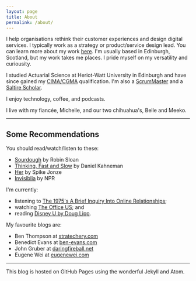 ```yaml
---
layout: page
title: About
permalink: /about/
---
```


I help organisations rethink their customer experiences and design digital services. I typically work as a strategy or product/service design lead. You can learn more about my work [here](/work.md/). I'm usually based in Edinburgh, Scotland, but my work takes me places. I pride myself on my versatility and curiousity.

I studied Actuarial Science at Heriot-Watt University in Edinburgh and have since gained my [CIMA/CGMA](https://www.cimaglobal.com/Members/Your-Membership-Information/The-CGMA-Designation/) qualification. I'm also a [ScrumMaster](https://www.scrumalliance.org/community/profile/mconnochie) and a [Saltire Scholar](https://www.hw.ac.uk/about/news/archive/2013/saltire-society-12709.htm).

I enjoy technology, coffee, and podcasts.

I live with my fiancée, Michelle, and our two chihuahua's, Belle and Meeko.

---

## Some Recommendations

You should read/watch/listen to these:
* [Sourdough](https://www.robinsloan.com/books/sourdough/) by Robin Sloan
* [Thinking, Fast and Slow](https://scholar.princeton.edu/kahneman/publications-0) by Daniel Kahneman
* [Her](https://letterboxd.com/film/her/) by Spike Jonze
* [Invisiblia](https://www.npr.org/programs/invisibilia/) by NPR

I'm currently:
* listening to [The 1975's A Brief Inquiry Into Online Relationships](https://itunes.apple.com/gb/album/a-brief-inquiry-into-online-relationships/1435546528);
* watching [The Office US](https://www.amazon.co.uk/The-Office-US-Season-1/dp/B00EU7Z3CY); and
* reading [Disney U by Doug Lipp](https://www.douglipp.com/books/).

My favourite blogs are:

* Ben Thompson at [stratechery.com](https://stratechery.com)
* Benedict Evans at [ben-evans.com](https://www.ben-evans.com)
* John Gruber at [daringfireball.net](https://daringfireball.net)
* Eugene Wei at [eugenewei.com](http://www.eugenewei.com)

---

This blog is hosted on GitHub Pages using the wonderful Jekyll and Atom.
